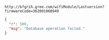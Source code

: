 `http://kfgrih.gree.com/wifiModule/Lastversion?firmwareCode=362001068949`

```json
{
  "r": 500,
  "msg": "Database operation failed."
}
```